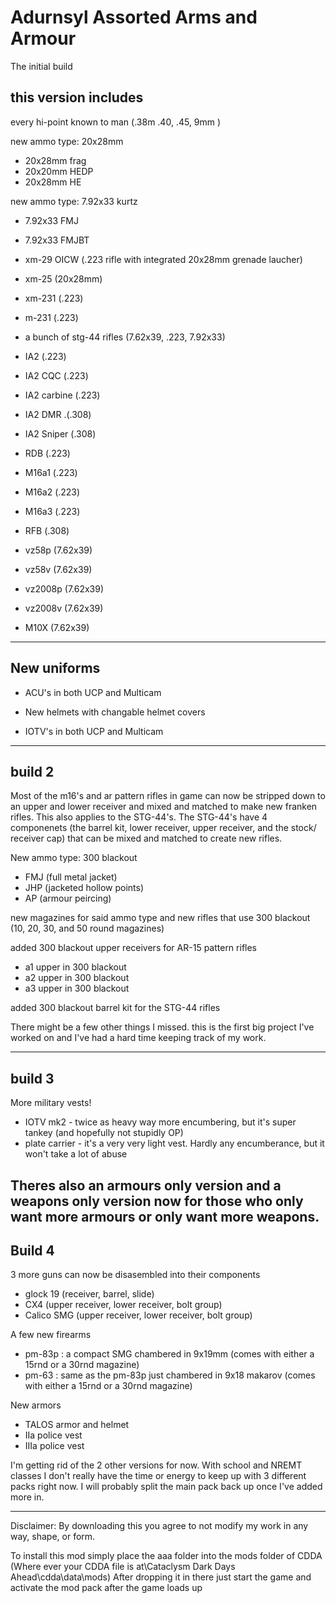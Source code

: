 # Adurnsyl Assorted Arms and Armour

The initial build

this version includes
----------------------------------
every hi-point known to man (.38m .40, .45, 9mm )

new ammo type: 20x28mm
   + 20x28mm frag
   + 20x20mm HEDP
   + 20x28mm HE

new ammo type: 7.92x33 kurtz
   + 7.92x33 FMJ
   + 7.92x33 FMJBT

+ xm-29 OICW (.223 rifle with integrated 20x28mm grenade laucher)

+ xm-25 (20x28mm)

+ xm-231 (.223)

+ m-231 (.223)

+ a bunch of stg-44 rifles (7.62x39, .223, 7.92x33)

+ IA2 (.223)

+ IA2 CQC (.223)

+ IA2 carbine (.223)

+ IA2 DMR .(.308)

+ IA2 Sniper (.308)

+ RDB (.223)

+ M16a1 (.223)

+ M16a2 (.223)

+ M16a3 (.223)

+ RFB (.308)

+ vz58p (7.62x39)

+ vz58v (7.62x39)

+ vz2008p (7.62x39)

+ vz2008v (7.62x39)

+ M10X (7.62x39)

-------------
New uniforms
-------------
+ ACU's in both UCP and Multicam

+ New helmets with changable helmet covers

+ IOTV's in both UCP and Multicam

----------------------------------------------------
build 2
----------------------------------------------------
Most of the m16's and ar pattern rifles in game can now be stripped down to an upper and lower receiver and mixed and matched to make new franken rifles.
This also applies to the STG-44's. The STG-44's have 4 componenets (the barrel kit, lower receiver, upper receiver, and the stock/ receiver cap) that can be mixed and matched to create new rifles.

New ammo type: 300 blackout
   + FMJ (full metal jacket)
   + JHP (jacketed hollow points)
   + AP (armour peircing)

new magazines for said ammo type and new rifles that use 300 blackout (10, 20, 30, and 50 round magazines)

added 300 blackout upper receivers for AR-15 pattern rifles
   + a1 upper in 300 blackout
   + a2 upper in 300 blackout
   + a3 upper in 300 blackout

added 300 blackout barrel kit for the STG-44 rifles

There might be a few other things I missed. this is the first big project I've worked on and I've had a hard time keeping track of my work.

----------------
build 3
----------------

More military vests!

 + IOTV mk2 - twice as heavy way more encumbering, but it's super tankey (and hopefully not stupidly OP)
 + plate carrier - it's a very very light vest. Hardly any encumberance, but it won't take a lot of abuse

Theres also an armours only version and a weapons only version now for those who only want more armours or only want more weapons.
----------------
Build 4
----------------

 3 more guns can now be disasembled into their components
  + glock 19 (receiver, barrel, slide)
  + CX4 (upper receiver, lower receiver, bolt group)
  + Calico SMG (upper receiver, lower receiver, bolt group)

 A few new firearms
  + pm-83p : a compact SMG chambered in 9x19mm (comes with either a 15rnd or a 30rnd magazine)
  + pm-63 : same as the pm-83p just chambered in 9x18 makarov (comes with either a 15rnd or a 30rnd magazine)

 New armors
  + TALOS armor and helmet
  + IIa police vest
  + IIIa police vest

I'm getting rid of the 2 other versions for now. With school and NREMT classes I don't really have the time or energy to keep up with 3 different packs right now.
I will probably split the main pack back up once I've added more in.
___________________________________________________________________________________________
Disclaimer: By downloading this you agree to not modify my work in any way, shape, or form.


To install this mod simply place the aaa folder into the mods folder of CDDA (Where ever your CDDA file is at\Cataclysm Dark Days Ahead\cdda\data\mods)
After dropping it in there just start the game and activate the mod pack after the game loads up
